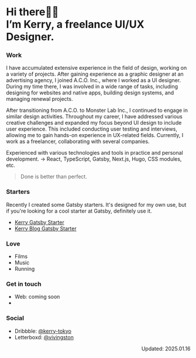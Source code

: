 # Hi there👋🏻  <br/>I’m Kerry, a freelance UI/UX Designer.

### Work
I have accumulated extensive experience in the field of design, working on a variety of projects. After gaining experience as a graphic designer at an advertising agency, I joined A.C.O. Inc., where I worked as a UI designer. During my time there, I was involved in a wide range of tasks, including designing for websites and native apps, building design systems, and managing renewal projects.

After transitioning from A.C.O. to Monster Lab Inc., I continued to engage in similar design activities. Throughout my career, I have addressed various creative challenges and expanded my focus beyond UI design to include user experience. This included conducting user testing and interviews, allowing me to gain hands-on experience in UX-related fields. Currently, I work as a freelancer, collaborating with several companies.

Experienced with various technologies and tools in practice and personal development. → React, TypeScript, Gatsby, Next.js, Hugo, CSS modules, etc.

> Done is better than perfect.

### Starters
Recently I created some Gatsby starters. It's designed for my own use, but if you're looking for a cool starter at Gatsby, definitely use it.
- [Kerry Gatsby Starter](https://github.com/kerry-tokyo/kerry-gatsby-starter)
- [Kerry Blog Gatsby Starter](https://github.com/kerry-tokyo/kerry-blog-gatsby-starter)

### Love 
- Films
- Music
- Running

### Get in touch
- Web: coming soon
- 
### Social
- Dribbble: [@kerry-tokyo](https://dribbble.com/kerry-tokyo)
- Letterboxd: [@vivingston](https://letterboxd.com/vivingston/)

<p align="right">Updated: 2025.01.16</p>

